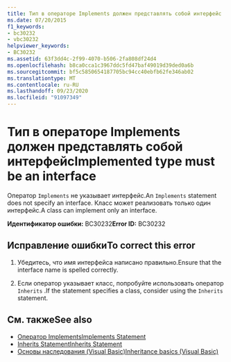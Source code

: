 ```yaml
---
title: Тип в операторе Implements должен представлять собой интерфейс
ms.date: 07/20/2015
f1_keywords:
- bc30232
- vbc30232
helpviewer_keywords:
- BC30232
ms.assetid: 63f3dd4c-2f99-4070-b506-2fa808df24d4
ms.openlocfilehash: b8ca0cca1c3967ddc5fd47baf49019d39ded0a6b
ms.sourcegitcommit: bf5c5850654187705bc94cc40ebfb62fe346ab02
ms.translationtype: MT
ms.contentlocale: ru-RU
ms.lasthandoff: 09/23/2020
ms.locfileid: "91097349"
---
```

# <a name="implemented-type-must-be-an-interface"></a><span data-ttu-id="cbd73-102">Тип в операторе Implements должен представлять собой интерфейс</span><span class="sxs-lookup"><span data-stu-id="cbd73-102">Implemented type must be an interface</span></span>

<span data-ttu-id="cbd73-103">Оператор `Implements` не указывает интерфейс.</span><span class="sxs-lookup"><span data-stu-id="cbd73-103">An `Implements` statement does not specify an interface.</span></span> <span data-ttu-id="cbd73-104">Класс может реализовать только один интерфейс.</span><span class="sxs-lookup"><span data-stu-id="cbd73-104">A class can implement only an interface.</span></span>  
  
 <span data-ttu-id="cbd73-105">**Идентификатор ошибки:** BC30232</span><span class="sxs-lookup"><span data-stu-id="cbd73-105">**Error ID:** BC30232</span></span>  
  
## <a name="to-correct-this-error"></a><span data-ttu-id="cbd73-106">Исправление ошибки</span><span class="sxs-lookup"><span data-stu-id="cbd73-106">To correct this error</span></span>  
  
1. <span data-ttu-id="cbd73-107">Убедитесь, что имя интерфейса написано правильно.</span><span class="sxs-lookup"><span data-stu-id="cbd73-107">Ensure that the interface name is spelled correctly.</span></span>  
  
2. <span data-ttu-id="cbd73-108">Если оператор указывает класс, попробуйте использовать оператор `Inherits` .</span><span class="sxs-lookup"><span data-stu-id="cbd73-108">If the statement specifies a class, consider using the `Inherits` statement.</span></span>  
  
## <a name="see-also"></a><span data-ttu-id="cbd73-109">См. также</span><span class="sxs-lookup"><span data-stu-id="cbd73-109">See also</span></span>

- [<span data-ttu-id="cbd73-110">Оператор Implements</span><span class="sxs-lookup"><span data-stu-id="cbd73-110">Implements Statement</span></span>](../language-reference/statements/implements-statement.md)
- [<span data-ttu-id="cbd73-111">Inherits Statement</span><span class="sxs-lookup"><span data-stu-id="cbd73-111">Inherits Statement</span></span>](../language-reference/statements/inherits-statement.md)
- [<span data-ttu-id="cbd73-112">Основы наследования (Visual Basic)</span><span class="sxs-lookup"><span data-stu-id="cbd73-112">Inheritance basics (Visual Basic)</span></span>](../programming-guide/language-features/objects-and-classes/inheritance-basics.md)
